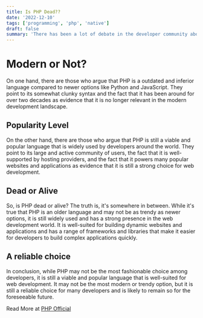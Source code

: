 ```yaml
---
title: Is PHP Dead??
date: '2022-12-10'
tags: ['programming', 'php', 'native']
draft: false
summary: 'There has been a lot of debate in the developer community about whether PHP, a popular programming language used for web development, is dead or still alive and relevant.'
---
```


# Modern or Not?

On one hand, there are those who argue that PHP is a outdated and inferior language compared to newer options like Python and JavaScript. They point to its somewhat clunky syntax and the fact that it has been around for over two decades as evidence that it is no longer relevant in the modern development landscape.

## Popularity Level

On the other hand, there are those who argue that PHP is still a viable and popular language that is widely used by developers around the world. They point to its large and active community of users, the fact that it is well-supported by hosting providers, and the fact that it powers many popular websites and applications as evidence that it is still a strong choice for web development.

## Dead or Alive

So, is PHP dead or alive? The truth is, it's somewhere in between. While it's true that PHP is an older language and may not be as trendy as newer options, it is still widely used and has a strong presence in the web development world. It is well-suited for building dynamic websites and applications and has a range of frameworks and libraries that make it easier for developers to build complex applications quickly.

## A reliable choice

In conclusion, while PHP may not be the most fashionable choice among developers, it is still a viable and popular language that is well-suited for web development. It may not be the most modern or trendy option, but it is still a reliable choice for many developers and is likely to remain so for the foreseeable future.

Read More at <a href="https://www.php.net/">PHP Official</a>
